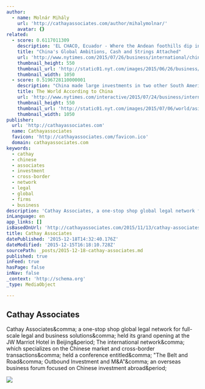 ```yaml
---
author:
  - name: Molnár Mihály
    url: 'http://cathayassociates.com/author/mihalymolnar/'
    avatar: {}
related:
  - score: 0.6117011309
    description: 'EL CHACO, Ecuador - Where the Andean foothills dip into the Amazon jungle, nearly 1,000 Chinese engineers and workers have been pouring concrete for a dam and a 15-mile underground tunnel. The $2.2 billion project will feed river water to eight giant Chinese turbines designed to produce enough electricity to light more than a third of Ecuador.'
    title: "China's Global Ambitions, Cash and Strings Attached"
    url: 'http://www.nytimes.com/2015/07/26/business/international/chinas-global-ambitions-with-loans-and-strings-attached.html'
    thumbnail_height: 550
    thumbnail_url: 'http://static01.nyt.com/images/2015/06/26/business/chinalend-web1/chinalend-web1-facebookJumbo.jpg'
    thumbnail_width: 1050
  - score: 0.5196728110000001
    description: "China made large investments in two other South American countries, Venezuela and Argentina, that defaulted on debts to the West, guaranteeing China a steady supply of oil and construction contracts for Chinese companies. CHINA'S SHARE OF INVESTMENT IN LATIN AMERICA 2005-2013 State-run Chinese banks have lent more than $50 billion to Venezuela, propping up an unstable regime in exchange for oil."
    title: The World According to China
    url: 'http://www.nytimes.com/interactive/2015/07/24/business/international/the-world-according-to-china-investment-maps.html'
    thumbnail_height: 550
    thumbnail_url: 'http://static01.nyt.com/images/2015/07/06/world/asia/the-world-according-to-china-investment-maps-1436222568352/the-world-according-to-china-investment-maps-1436222568352-facebookJumbo.png'
    thumbnail_width: 1050
publisher:
  url: 'http://cathayassociates.com'
  name: Cathayassociates
  favicon: 'http://cathayassociates.com/favicon.ico'
  domain: cathayassociates.com
keywords:
  - cathay
  - chinese
  - associates
  - investment
  - cross-border
  - network
  - legal
  - global
  - firms
  - business
description: 'Cathay Associates, a one-stop shop global legal network for full-scale legal and business solutions, held its grand opening at the JW Marriot Hotel in Beijing. The international network, which specializes on the Chinese market and cross-border transactions, held a conference entitled, "The Belt and Road, Outbound Investment and M&A", an overseas business forum focused on Chinese investment abroad.'
inLanguage: en
app_links: []
isBasedOnUrl: 'http://cathayassociates.com/2015/11/13/cathay-associates-global-legal-network-gathers-in-beijing-for-grand-opening/'
title: Cathay Associates
datePublished: '2015-12-18T14:32:40.176Z'
dateModified: '2015-12-15T16:18:10.728Z'
sourcePath: _posts/2015-12-18-cathay-associates.md
published: true
inFeed: true
hasPage: false
inNav: false
_context: 'http://schema.org'
_type: MediaObject

---
```

<article style=""><h1>Cathay Associates</h1><p>Cathay Associates&amp;comma; a one-stop shop global legal network for full-scale legal and business solutions&amp;comma; held its grand opening at the JW Marriot Hotel in Beijing&amp;period; The international network&amp;comma; which specializes on the Chinese market and cross-border transactions&amp;comma; held a conference entitled&amp;comma; "The Belt and Road&amp;comma; Outbound Investment and M&amp;A"&amp;comma; an overseas business forum focused on Chinese investment abroad&amp;period;</p><img src="http://cathayassociates.com/wp-content/uploads/2015/11/NZG_9061.jpg" /></article>